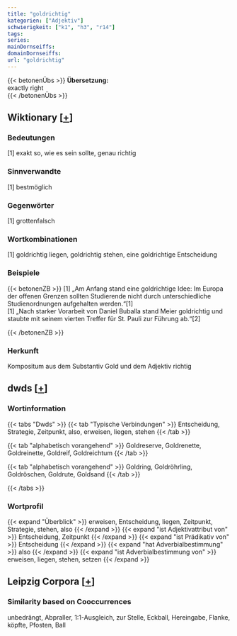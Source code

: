 ```yaml
---
title: "goldrichtig"
kategorien: ["Adjektiv"]
schwierigkeit: ["k1", "h3", "r14"]
tags:
series:
mainDornseiffs:
domainDornseiffs:
url: "goldrichtig"
---
```


{{< betonenÜbs >}}
**Übersetzung:**  
exactly  right  
{{< /betonenÜbs >}}

## Wiktionary [[+](https://de.wiktionary.org/wiki/goldrichtig)]

### Bedeutungen
[1] exakt so, wie es sein sollte, genau richtig  

### Sinnverwandte
[1] bestmöglich  

### Gegenwörter
[1] grottenfalsch  

### Wortkombinationen
[1] goldrichtig liegen, goldrichtig stehen, eine goldrichtige Entscheidung  

### Beispiele
{{< betonenZB >}}
[1] „Am Anfang stand eine goldrichtige Idee: Im Europa der offenen Grenzen sollten Studierende nicht durch unterschiedliche Studienordnungen aufgehalten werden.“[1]  
[1] „Nach starker Vorarbeit von Daniel Buballa stand Meier goldrichtig und staubte mit seinem vierten Treffer für St. Pauli zur Führung ab.“[2]  

{{< /betonenZB >}}
### Herkunft
Kompositum aus dem Substantiv Gold und dem Adjektiv richtig  



## dwds [[+](https://www.dwds.de/wb/goldrichtig)]

### Wortinformation
{{< tabs "Dwds" >}}
{{< tab "Typische Verbindungen" >}}
Entscheidung, Strategie, Zeitpunkt, also, erweisen, liegen, stehen
{{< /tab >}}

{{< tab "alphabetisch vorangehend" >}}
Goldreserve, Goldrenette, Goldreinette, Goldreif, Goldreichtum
{{< /tab >}}

{{< tab "alphabetisch vorangehend" >}}
Goldring, Goldröhrling, Goldröschen, Goldrute, Goldsand
{{< /tab >}}

{{< /tabs >}}

### Wortprofil
{{< expand "Überblick" >}} erweisen, Entscheidung, liegen, Zeitpunkt, Strategie, stehen, also {{< /expand >}}
{{< expand "ist Adjektivattribut von" >}} Entscheidung, Zeitpunkt {{< /expand >}}
{{< expand "ist Prädikativ von" >}} Entscheidung {{< /expand >}}
{{< expand "hat Adverbialbestimmung" >}} also {{< /expand >}}
{{< expand "ist Adverbialbestimmung von" >}} erweisen, liegen, stehen, setzen {{< /expand >}}

## Leipzig Corpora [[+](https://corpora.uni-leipzig.de/en/res?word=goldrichtig&corpusId=deu_newscrawl-public_2018)]


### Similarity based on Cooccurrences
unbedrängt, Abpraller, 1:1-Ausgleich, zur Stelle, Eckball, Hereingabe, Flanke, köpfte, Pfosten, Ball

